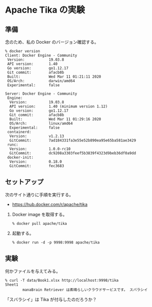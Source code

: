 # Apache Tika の実験

## 準備
念のため、私の Docker のバージョン確認する。
```
% docker version                        
Client: Docker Engine - Community
 Version:           19.03.8
 API version:       1.40
 Go version:        go1.12.17
 Git commit:        afacb8b
 Built:             Wed Mar 11 01:21:11 2020
 OS/Arch:           darwin/amd64
 Experimental:      false

Server: Docker Engine - Community
 Engine:
  Version:          19.03.8
  API version:      1.40 (minimum version 1.12)
  Go version:       go1.12.17
  Git commit:       afacb8b
  Built:            Wed Mar 11 01:29:16 2020
  OS/Arch:          linux/amd64
  Experimental:     false
 containerd:
  Version:          v1.2.13
  GitCommit:        7ad184331fa3e55e52b890ea95e65ba581ae3429
 runc:
  Version:          1.0.0-rc10
  GitCommit:        dc9208a3303feef5b3839f4323d9beb36df0a9dd
 docker-init:
  Version:          0.18.0
  GitCommit:        fec3683
```

## セットアップ
次のサイト通りに手順を実行する。
  - https://hub.docker.com/r/apache/tika

1. Docker image を取得する。
    ```
    % docker pull apache/tika
    ```

2. 起動する。
    ```
    % docker run -d -p 9998:9998 apache/tika
    ```


## 実験
何かファイルを与えてみる。
```
% curl -T data/Book1.xlsx http://localhost:9998/tika
Sheet1
        manaBrain Retriever は素晴らしいクラウドサービスです。 スバラシイ 

```
「スバラシイ」は Tika が付与したのだろうか？
